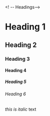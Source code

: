 <! -- Headings-->

# Heading 1
## Heading 2 
### Heading 3
#### Heading 4
##### Heading 5
###### Heading 6

<!-- Italics -->
*this is italic* text 